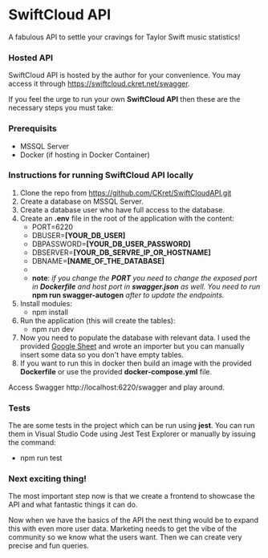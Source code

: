 # SwiftCloud API

A fabulous API to settle your cravings for Taylor Swift music statistics!

### Hosted API
SwiftCloud API is hosted by the author for your convenience.
You may access it through https://swiftcloud.ckret.net/swagger.

If you feel the urge to run your own **SwiftCloud API** then these are the necessary steps you must take:

### Prerequisits

 - MSSQL Server
 - Docker (if hosting in Docker Container)

### Instructions for running SwiftCloud API locally

 1. Clone the repo from https://github.com/CKret/SwiftCloudAPI.git
 2. Create a database on MSSQL Server.
 3. Create a database user who have full access to the database.
 4. Create an **.env** file in the root of the application with the content:
    - PORT=6220
    - DBUSER=**[YOUR_DB_USER]**
    - DBPASSWORD=**[YOUR_DB_USER_PASSWORD]**
    - DBSERVER=**[YOUR_DB_SERVRE_IP_OR_HOSTNAME]**
    - DBNAME=**[NAME_OF_THE_DATABASE]**
	- 
    - **note**: *if you change the **PORT** you need to change the exposed port in **Dockerfile** and host port in **swagger.json** as well. You need to run* **npm run swagger-autogen** *after to update the endpoints.*
 5. Install modules:
    - npm install
 6. Run the application (this will create the tables):
    - npm run dev
 7. Now you need to populate the database with relevant data. I used the provided [Google Sheet](https://docs.google.com/spreadsheets/d/1iNGwJWu4ghwM_jP3U81SRU9oneYqN4DTjW7j9t3lMh8/edit) and wrote an importer but you can manually insert some data so you don't have empty tables.
 8. If you want to run this in docker then build an image with the provided **Dockerfile** or use the provided **docker-compose.yml** file.

Access Swagger http://localhost:6220/swagger and play around.

### Tests
The are some tests in the project which can be run using **jest**. You can run them in Visual Studio Code using Jest Test Explorer or manually by issuing the command:
 - npm run test

### Next exciting thing!
The most important step now is that we create a frontend to showcase the API and what fantastic things it can do.

Now when we have the basics of the API the next thing would be to expand this with even more user data.
Marketing needs to get the vibe of the community so we know what the users want.
Then we can create very precise and fun queries.
